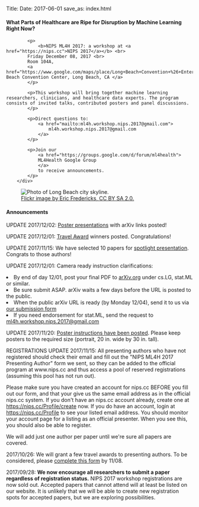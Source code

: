 Title:
Date: 2017-06-01
save_as: index.html

<div class="container">

<div class="row">
        <div class="col-md-7">
            <h4>What Parts of Healthcare are Ripe for Disruption by Machine Learning Right Now?</h4>

            <p>
                <b>NIPS ML4H 2017: a workshop at <a href="https://nips.cc">NIPS 2017</a></b> <br>
            Friday December 08, 2017 <br>
            Room 104A, 
            <a href="https://www.google.com/maps/place/Long+Beach+Convention+%26+Entertainment+Center/@33.7606839,-118.1892951,16z/data=!3m1!5s0x80dd313b1d738beb:0xb11de026a4091d6e!4m2!3m1!1s0x80dd313b68c4eae7:0x69f1fff3cb508d42">Long Beach Convention Center, Long Beach, CA </a>
            </p>

            <p>This workshop will bring together machine learning researchers, clinicians, and healthcare data experts. The program consists of invited talks, contributed posters and panel discussions.
            </p>

            <p>Direct questions to:
                <a href="mailto:ml4h.workshop.nips.2017@gmail.com">
                    ml4h.workshop.nips.2017@gmail.com
                </a>
            </p>

            <p>Join our
                <a href="https://groups.google.com/d/forum/ml4health">
                ML4Health Google Group
                </a>
                to receive announcements.
            </p>
        </div>

<div class="col-md-5" style="padding-left: 0px;  padding-right: 0px;">
<figure class="figure">
<img
    src="images/Long_Beach_California-02.jpg"
    class="img-fluid"
    alt="Photo of Long Beach city skyline.">
<figcaption class="figure-caption">
    <a href="https://www.flickr.com/photos/11190696@N02/2260280756">
        Flickr image by Eric Fredericks, CC BY SA 2.0.</a>
</figcaption>
</figure>
</div>
</div>

<h4>Announcements</h4>

<div class="row">
<div class="alert alert-warning" role="alert">
<p> UPDATE 2017/12/02: <a href="pages/posters.html">Poster presentations</a> with arXiv links posted!
</p>
</div>
</div>

<div class="row">
<div class="alert alert-warning" role="alert">
<p> UPDATE 2017/12/01: <a href="pages/travel-awards.html">Travel Award</a> winners posted. Congratulations!
</p>
</div>
</div>

<div class="row">
<div class="alert alert-warning" role="alert">
<p> UPDATE 2017/11/15:
<emph>
We have selected 10 papers for <a href="pages/spotlights.html">spotlight presentation</a>. Congrats to those authors!
</emph>
</p>
</div>
</div>

<div class="row">
<div class="alert alert-info" role="alert">
<p> UPDATE 2017/12/01:
    Camera ready instruction clarifications: 
    <li> By end of day 12/01, post your final PDF to <a href="https://arxiv.org">arXiv.org</a>
                    under cs.LG, stat.ML or similar.
    </li>
    <li>
    Be sure submit ASAP. arXiv waits a few days before the URL is posted to the public.
    </li>
    <li> When the public arXiv URL is ready (by Monday 12/04), send it to us via
        <a href="https://goo.gl/forms/25Zarl6LRppSt84D2">
                        our submission form 
        </a>
    </li>
    <li>
        If you need endorsement for stat.ML, send the request to                 <a href="mailto:ml4h.workshop.nips.2017@gmail.com">
                    ml4h.workshop.nips.2017@gmail.com
                </a>
    </li>
</p>
</div>
</div>

<div class="row">
<div class="alert alert-info" role="alert">
<p> UPDATE 2017/11/20:
<a href="pages/poster-instructions.html">Poster instructions have been posted</a>. Please keep posters to the required size (portrait, 20 in. wide by 30 in. tall).
</p>
</div>
</div>


<div class="row">
<div class="alert alert-info" role="alert">
<p> REGISTRATIONS UPDATE 2017/11/15:
<emph>
All presenting authors who have not registered should check their email and fill out the "NIPS ML4H 2017 Presenting Author" form we sent, so they can be added to the official program at www.nips.cc and thus access a pool of reserved registrations (assuming this pool has not run out). 
</emph>
</p>
<p> Please make sure you have created an account for nips.cc BEFORE you fill out our form, and that your give us the same email address as in the official nips.cc system.
    If you don't have an nips.cc account already, create one at <a href="https://nips.cc/Profile/create">https://nips.cc/Profile/create</a> now.
    If you do have an account, login at <a href="https://nips.cc/Profile">https://nips.cc/Profile</a> to see your listed email address.
    You should monitor your account page for a listing as an official presenter. When you see this, you should also be able to register.
</p>
<p>
We will add just one author per paper until we're sure all papers are covered.
</p>
</div>
</div>



<div class="row">
<div class="alert alert-info" role="alert">
<p> 2017/10/26:
<emph>
We will grant a few travel awards to presenting authors. To be considered, please 
<a href="https://goo.gl/forms/aM2uSGZtNQ9O7w563">
complete this form</a>  by 11/08.
</emph>
</p>
</div>
</div>

<div class="row">
<div class="alert alert-info" role="alert">
<p> 2017/09/28:
<emph><b>We now encourage all researchers to submit a paper
regardless of registration status.</b></emph>
<emph>
NIPS 2017 workshop registrations are now sold out.
Accepted papers that cannot attend will at least be listed on our website.
It is unlikely that we will be able to create new registration spots for
accepted papers, but we are exploring possibilities.
</emph>
</p>
</div>
</div>

<!-- END CONTAINER -->
</div>


<!---
<div class="row">

<div style="float:left; padding-right:1em">
<img width=500px src="images/long-beach.jpg"/>
</div>
    <h3>What Parts of Healthcare are Ripe for Disruption by Machine Learning Right Now?</h3>

    <p>This workshop will bring together machine learning researchers, clinicians, and healthcare data experts. The program consists of invited talks, contributed posters and panel discussions.</p>
    <p> <b>A workshop at NIPS 2017</b> <br>
	Friday December 08, 2017 <br>
	<a href="https://www.google.com/maps/place/Long+Beach+Convention+%26+Entertainment+Center/@33.7606839,-118.1892951,16z/data=!3m1!5s0x80dd313b1d738beb:0xb11de026a4091d6e!4m2!3m1!1s0x80dd313b68c4eae7:0x69f1fff3cb508d42">Long Beach Convention Center, Long Beach, CA </a>
	</p>
	<p>
        Please direct questions to:
        <a href=“mailto:ml4h.workshop.nips.2017@gmail.com”>
            ml4h.workshop.nips.2017@gmail.com
        </a>
    </p>
</div>
-->